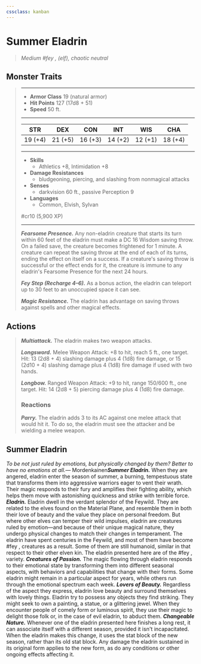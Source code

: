 ```yaml
---
cssclass: kanban
---
```


# Summer Eladrin
>*Medium #fey ,  (elf), chaotic neutral*
## Monster Traits
>___
>- **Armor Class** 19 (natural armor)
>- **Hit Points** 127 (17d8 + 51)
>- **Speed** 50 ft.
>___
>|STR|DEX|CON|INT|WIS|CHA|
>|:---:|:---:|:---:|:---:|:---:|:---:|
>|19 (+4)|21 (+5)|16 (+3)|14 (+2)|12 (+1)|18 (+4)|
>___
>- **Skills**
>	 - Athletics +8, Intimidation +8
>- **Damage Resistances**
>	 - bludgeoning, piercing, and slashing from nonmagical attacks
>- **Senses**
>	 - darkvision 60 ft., passive Perception 9
>- **Languages**
>	 - Common, Elvish, Sylvan
>
> #cr10 (5,900 XP)
>___
>***Fearsome Presence.*** Any non-eladrin creature that starts its turn within 60 feet of the eladrin must make a DC 16 Wisdom saving throw. On a failed save, the creature becomes frightened for 1 minute. A creature can repeat the saving throw at the end of each of its turns, ending the effect on itself on a success. If a creature's saving throw is successful or the effect ends for it, the creature is immune to any eladrin's Fearsome Presence for the next 24 hours.  
>
>***Fey Step (Recharge 4–6).*** As a bonus action, the eladrin can teleport up to 30 feet to an unoccupied space it can see.  
>
>***Magic Resistance.*** The eladrin has advantage on saving throws against spells and other magical effects.  
>
## Actions
>***Multiattack.*** The eladrin makes two weapon attacks.  
>
>***Longsword.*** Melee Weapon Attack: +8 to hit, reach 5 ft., one target. Hit: 13 (2d8 + 4) slashing damage plus 4 (1d8) fire damage, or 15 (2d10 + 4) slashing damage plus 4 (1d8) fire damage if used with two hands.  
>
>***Longbow.*** Ranged Weapon Attack: +9 to hit, range 150/600 ft., one target. Hit: 14 (2d8 + 5) piercing damage plus 4 (1d8) fire damage.  
>
>### Reactions
>***Parry.*** The eladrin adds 3 to its AC against one melee attack that would hit it. To do so, the eladrin must see the attacker and be wielding a melee weapon.
## Summer Eladrin
*To be not just ruled by emotions, but physically changed by them? Better to have no emotions at all.*— Mordenkainen***Summer Eladrin.*** When they are angered, eladrin enter the season of summer, a burning, tempestuous state that transforms them into aggressive warriors eager to vent their wrath. Their magic responds to their fury and amplifies their fighting ability, which helps them move with astonishing quickness and strike with terrible force.
***Eladrin.*** Eladrin dwell in the verdant splendor of the Feywild. They are related to the elves found on the Material Plane, and resemble them in both their love of beauty and the value they place on personal freedom. But where other elves can temper their wild impulses, eladrin are creatures ruled by emotion—and because of their unique magical nature, they undergo physical changes to match their changes in temperament.
The eladrin have spent centuries in the Feywild, and most of them have become #fey ,  creatures as a result. Some of them are still humanoid, similar in that respect to their other elven kin. The eladrin presented here are of the #fey ,  variety.
***Creatures of Passion.*** The magic flowing through eladrin responds to their emotional state by transforming them into different seasonal aspects, with behaviors and capabilities that change with their forms. Some eladrin might remain in a particular aspect for years, while others run through the emotional spectrum each week.
***Lovers of Beauty.*** Regardless of the aspect they express, eladrin love beauty and surround themselves with lovely things. Eladrin try to possess any objects they find striking. They might seek to own a painting, a statue, or a glittering jewel. When they encounter people of comely form or luminous spirit, they use their magic to delight those folk or, in the case of evil eladrin, to abduct them.
***Changeable Nature.*** Whenever one of the eladrin presented here finishes a long rest, it can associate itself with a different season, provided it isn't incapacitated. When the eladrin makes this change, it uses the stat block of the new season, rather than its old stat block. Any damage the eladrin sustained in its original form applies to the new form, as do any conditions or other ongoing effects affecting it.